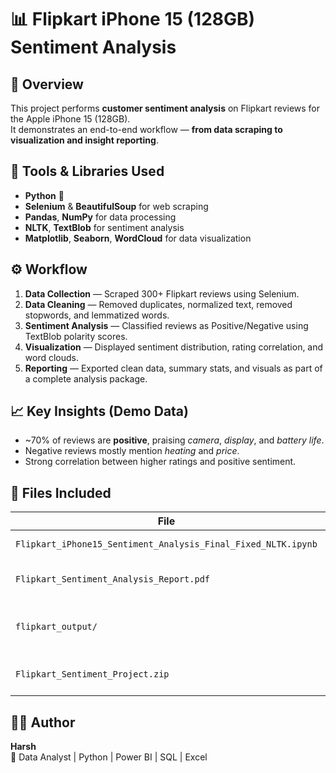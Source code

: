 # 📊 Flipkart iPhone 15 (128GB) Sentiment Analysis

## 🧠 Overview
This project performs **customer sentiment analysis** on Flipkart reviews for the Apple iPhone 15 (128GB).  
It demonstrates an end-to-end workflow — **from data scraping to visualization and insight reporting**.

## 🧰 Tools & Libraries Used
- **Python** 🐍
- **Selenium** & **BeautifulSoup** for web scraping
- **Pandas**, **NumPy** for data processing
- **NLTK**, **TextBlob** for sentiment analysis
- **Matplotlib**, **Seaborn**, **WordCloud** for data visualization

## ⚙️ Workflow
1. **Data Collection** — Scraped 300+ Flipkart reviews using Selenium.
2. **Data Cleaning** — Removed duplicates, normalized text, removed stopwords, and lemmatized words.
3. **Sentiment Analysis** — Classified reviews as Positive/Negative using TextBlob polarity scores.
4. **Visualization** — Displayed sentiment distribution, rating correlation, and word clouds.
5. **Reporting** — Exported clean data, summary stats, and visuals as part of a complete analysis package.

## 📈 Key Insights (Demo Data)
- ~70% of reviews are **positive**, praising *camera*, *display*, and *battery life*.
- Negative reviews mostly mention *heating* and *price*.
- Strong correlation between higher ratings and positive sentiment.

## 📁 Files Included
| File | Description |
|------|--------------|
| `Flipkart_iPhone15_Sentiment_Analysis_Final_Fixed_NLTK.ipynb` | Full Jupyter Notebook |
| `Flipkart_Sentiment_Analysis_Report.pdf` | 1-page summary report |
| `flipkart_output/` | Folder containing CSVs and plots |
| `Flipkart_Sentiment_Project.zip` | Compressed results for download |

## 🧑‍💻 Author
**Harsh**  
📍 Data Analyst | Python | Power BI | SQL | Excel  
